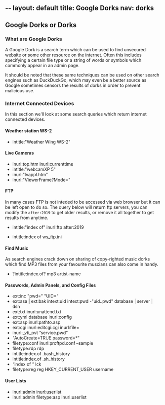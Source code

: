 --
layout: default
title: Google Dorks
nav: dorks
---

## Google Dorks or Dorks

### What are Google Dorks

A Google Dork is a search term which can be used to find unsecured website or some other resource on the internet. Often this includes specifying a certain file type or a string of words or symbols which commonly appear in an admin page.

It should be noted that these same techniques can be used on other search engines such as DuckDuckGo, which may even be a better source as Google sometimes censors the results of dorks in order to prevent malicious use.

### Internet Connected Devices

In this section we'll look at some search queries which return internet connected devices.

#### Weather station WS-2
- intitle:"Weather Wing WS-2"

#### Live Cameras
- inurl:top.htm inurl:currenttime
- intitle:"webcamXP 5"
- inurl:"lvappl.htm"
- inurl:"ViewerFrame?Mode="

#### FTP 

In many cases FTP is not inteded to be accessed via web browser but it can be left open to do so. The query below will return ftp servers, you can modify the `after:2019` to get older results, or remove it all together to get results from anytime.

- intitle:"index of" inurl:ftp after:2019

- intitle:index of ws_ftp.ini

#### Find Music

As search engines crack down on sharing of copy-righted music dorks which find MP3 files from your favourite muscians can also come in handy.

- ?intitle:index.of? mp3 artist-name


#### Passwords, Admin Panels, and Config Files

- ext:inc "pwd=" "UID="
- ext:asa \| ext:bak intext:uid intext:pwd -"uid..pwd" database \| server \| dsn
- ext:txt inurl:unattend.txt
- ext:yml database inurl:config
- ext:asp inurl:pathto.asp
- ext:cgi inurl:editcgi.cgi inurl:file=
- inurl:_vti_pvt “service.pwd”
- "AutoCreate=TRUE password=*"
- filetype:conf inurl:proftpd.conf –sample
- filetype:rdp rdp
- intitle:index.of .bash_history
- intitle:index.of .sh_history
- “index of ” lck
- filetype:reg reg HKEY_CURRENT_USER username

#### User Lists

- inurl:admin inurl:userlist
- inurl:admin filetype:asp inurl:userlist
